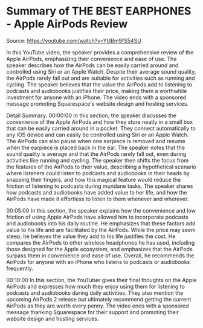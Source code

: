 # Summary of THE BEST EARPHONES - Apple AirPods Review

Source: https://youtube.com/watch?v=YUBm9fS54SU

In this YouTube video, the speaker provides a comprehensive review of the Apple AirPods, emphasizing their convenience and ease of use. The speaker describes how the AirPods can be easily carried around and controlled using Siri or an Apple Watch. Despite their average sound quality, the AirPods rarely fall out and are suitable for activities such as running and cycling. The speaker believes that the value the AirPods add to listening to podcasts and audiobooks justifies their price, making them a worthwhile investment for anyone with an iPhone. The video ends with a sponsored message promoting Squarespace's website design and hosting services.

Detail Summary: 
00:00:00
In this section, the speaker discusses the convenience of the Apple AirPods and how they store neatly in a small box that can be easily carried around in a pocket. They connect automatically to any iOS device and can easily be controlled using Siri or an Apple Watch. The AirPods can also pause when one earpiece is removed and resume when the earpiece is placed back in the ear. The speaker notes that the sound quality is average and that the AirPods rarely fall out, even during activities like running and cycling. The speaker then shifts the focus from the features of the AirPods to their value, describing a hypothetical scenario where listeners could listen to podcasts and audiobooks in their heads by snapping their fingers, and how this magical feature would reduce the friction of listening to podcasts during mundane tasks. The speaker shares how podcasts and audiobooks have added value to her life, and how the AirPods have made it effortless to listen to them whenever and wherever.

00:05:00
In this section, the speaker explains how the convenience and low friction of using Apple AirPods have allowed him to incorporate podcasts and audiobooks into his daily routine. He emphasizes that these factors add value to his life and are facilitated by the AirPods. While the price may seem steep, he believes the value they add to his life justifies the cost. He compares the AirPods to other wireless headphones he has used, including those designed for the Apple ecosystem, and emphasizes that the AirPods surpass them in convenience and ease of use. Overall, he recommends the AirPods for anyone with an iPhone who listens to podcasts or audiobooks frequently.

00:10:00
In this section, the YouTuber gives their final thoughts on the Apple AirPods and expresses how much they enjoy using them for listening to podcasts and audiobooks during daily activities. They also mention the upcoming AirPods 2 release but ultimately recommend getting the current AirPods as they are worth every penny. The video ends with a sponsored message thanking Squarespace for their support and promoting their website design and hosting services.

